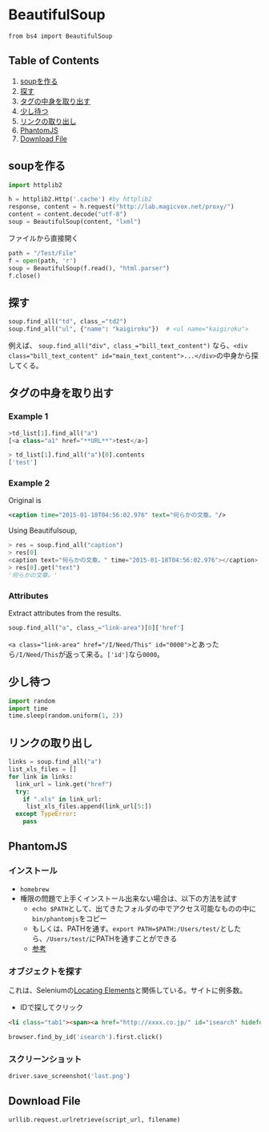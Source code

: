 # BeautifulSoup
`from bs4 import BeautifulSoup`

## Table of Contents
1. [soupを作る](#soupを作る)
2. [探す](#探す)
3. [タグの中身を取り出す](#タグの中身を取り出す)
4. [少し待つ](#少し待つ)
5. [リンクの取り出し](#リンクの取り出し)
6. [PhantomJS](#phantomjs)
7. [Download File](#download-file)


## soupを作る
```python
import httplib2

h = httplib2.Http('.cache') #by httplib2
response, content = h.request("http://lab.magicvox.net/proxy/")
content = content.decode("utf-8")
soup = BeautifulSoup(content, "lxml")
```
ファイルから直接開く
```python
path = "/Test/File"
f = open(path, 'r')
soup = BeautifulSoup(f.read(), "html.parser")
f.close()
```

## 探す
```python
soup.find_all("td", class_="td2")
soup.find_all("ul", {"name": "kaigiroku"})  # <ul name="kaigiroku">
```
例えば、
`soup.find_all("div", class_="bill_text_content")`
なら、`<div class="bill_text_content" id="main_text_content">...</div>`の中身から探してくる。

## タグの中身を取り出す

### Example 1
```python
>td_list[1].find_all("a")
[<a class="a1" href="**URL**">test</a>]

> td_list[1].find_all("a")[0].contents
['test']
```

 
### Example 2
Original is
```xml
<caption time="2015-01-18T04:56:02.976" text="何らかの文章。"/>
```
Using Beautifulsoup,
```python
> res = soup.find_all("caption")
> res[0]
<caption text="何らかの文章。" time="2015-01-18T04:56:02.976"></caption>
> res[0].get("text")
'何らかの文章。'
```

### Attributes
Extract attributes from the results.
```python
soup.find_all("a", class_="link-area")[0]['href']
```
`<a class="link-area" href="/I/Need/This" id="0000">`とあったら`/I/Need/This`が返って来る。`['id']`なら`0000`。

## 少し待つ
```python
import random
import time
time.sleep(random.uniform(1, 2))
```

## リンクの取り出し
```python
links = soup.find_all("a")
list_xls_files = []
for link in links:
  link_url = link.get("href")
  try:
    if ".xls" in link_url:
     list_xls_files.append(link_url[5:])
  except TypeError:
    pass
```

## PhantomJS
### インストール
* `homebrew`
* 権限の問題で上手くインストール出来ない場合は、以下の方法を試す
  * `echo $PATH`として、出てきたフォルダの中でアクセス可能なものの中に`bin/phantomjs`をコピー
  * もしくは、PATHを通す。`export PATH=$PATH:/Users/test/`としたら、`/Users/test/`にPATHを通すことができる
  * [参考](http://qiita.com/nbkn/items/01a11392921119fa0153)

### オブジェクトを探す
これは、Seleniumの[Locating Elements](http://selenium-python.readthedocs.io/locating-elements.html)と関係している。サイトに例多数。
* IDで探してクリック
```html
<li class="tab1"><span><a href="http://xxxx.co.jp/" id="isearch" hidefocus="true">画像</a></span></li>
```
```python
browser.find_by_id('isearch').first.click()
```

### スクリーンショット
```python
driver.save_screenshot('last.png')
```

## Download File
```python
urllib.request.urlretrieve(script_url, filename)
```
